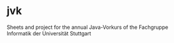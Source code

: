 # jvk
Sheets and project for the annual Java-Vorkurs of the Fachgruppe Informatik der Universität Stuttgart
